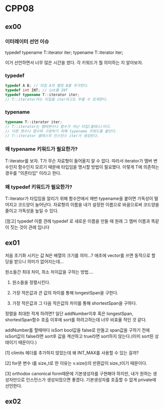 # CPP08


## ex00

### 이터레이터 선언 이슈
typedef typename T::iterator iter;
typename T::iterator iter;

이거 선언하면서 너무 많은 시간을 썼다. 각 키워드가 뭘 의미하는 지 알아보자.

### typedef
```C++
typedef A B; // 타입 A의 별칭 B를 추가한다.
typedef int INT; // int를 INT
typedef typename T::iterator iter;
// T::iterator라는 타입을 iter라고도 부를 수 있게한다.
```

### typename
```C++
typename T::iterator iter;
// T::iterator는 멤버변수나 함수가 아닌 타입(클래스)이다.
// 다른 변수나 함수와 구분하기 위해 typename 키워드를 붙인다.
// T::iterator 클래스의 인스턴스 iter가 생성된다.
```

### 왜 typename 키워드가 필요한가?

T::iterator를 보자. T가 무슨 자료형이 들어올지 알 수 없다.
따라서 iterator가 멤버 변수인지 함수인지 모르기 때문에 타입임을 명시할 방법이 필요했다.
이렇게 T에 의존하는 경우를 "의존타입" 이라고 한다.

### 왜 typedef 키워드가 필요한가?

T::iterator가 타입임을 알리기 위해 함수안에서 매번 typename을 붙이면 가독성이 떨어지고 코드양이 늘어난다.
자료형의 이름을 내가 설정한 이름으로 바꿈으로써 코드양을 줄이고 가독성을 높일 수 있다.

[참고] typedef 이름 관례
typedef 로 새로운 이름을 만들 때 원래 그 멤버 이름과 똑같이 짓는 것이 관례 입니다

## ex01

처음 초기화 시키는 값 N은 배열의 크기를 의미...?
애초에 vector를 쓰면 동적으로 할당을 받으니 의미가 없어지는데...

원소들간 최대 차이, 최소 차이값을 구하는 방법....

1. 원소들을 정렬시킨다.

2. 가장 작은값과 큰 값의 차이를 통해 longestSpan을 구한다.

3. 가장 작은값과 그 다음 작은값의 차이를 통해 shortestSpan을 구하다.

정렬을 최대한 적게 하려면?
일단 addNumber이후 혹은 longestSpan, shortestSpan함수 호출 이후에 sort를 하려고하는데
너무 비효율 적인 것 같다.

addNumber를 할때마다 isSort bool값을 false로 만들고
span값을 구하기 전에 isSort값이 false라면 sort후 값을 계산하고
true라면 sort하지 않는다.(이미 sort된 상태이기 때문이다.)

[1] climits 헤더를 추가하지 않았는데 왜 INT_MAX를 사용할 수 있는 걸까?

[2] for문 변수 i를 size_t로 한 이유는 v.size()의 반환값이 size_t이기 때문이다.

[3] orthodox canonical form때문에 기본생성자를 구현해야 하지만, 내가 원하는 생성자만으로
	인스턴스가 생성되었으면 좋겠다. 기본생성자를 호출할 수 없게 private에 선언한다.

## ex02

